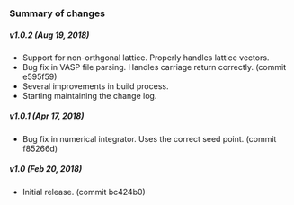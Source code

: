 ### Summary of changes

##### v1.0.2 (Aug 19, 2018)

* Support for non-orthgonal lattice. Properly handles lattice vectors.
* Bug fix in VASP file parsing. Handles carriage return correctly. (commit e595f59)
* Several improvements in build process.
* Starting maintaining the change log.

##### v1.0.1 (Apr 17, 2018)

* Bug fix in numerical integrator. Uses the correct seed point. (commit f85266d)

##### v1.0 (Feb 20, 2018)

* Initial release. (commit bc424b0)

